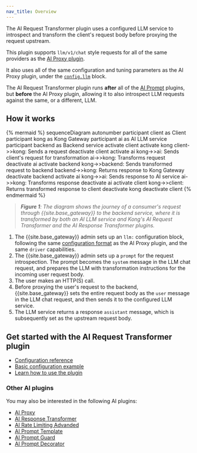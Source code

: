 ```yaml
---
nav_title: Overview
---
```


The AI Request Transformer plugin uses a configured LLM service to introspect and transform the client's request body before
proxying the request upstream.

This plugin supports `llm/v1/chat` style requests for all of the same providers as the [AI Proxy plugin](/hub/kong-inc/ai-proxy/).

It also uses all of the same configuration and tuning parameters as the AI Proxy plugin, under the [`config.llm`](/hub/kong-inc/ai-request-transformer/configuration/#config-llm) block.

The AI Request Transformer plugin runs **after** all of the [AI Prompt](/hub/?search=ai%2520prompt) plugins, but **before** the
AI Proxy plugin, allowing it to also introspect LLM requests against the same, or a different, LLM.

## How it works

<!--vale off-->
{% mermaid %}
sequenceDiagram
    autonumber
    participant client as Client
    participant kong as Kong Gateway
    participant ai as AI LLM service
    participant backend as Backend service
    activate client
    activate kong
    client->>kong: Sends a request
    deactivate client
    activate ai
    kong->>ai: Sends client's request for transformation
    ai->>kong: Transforms request
    deactivate ai
    activate backend
    kong->>backend: Sends transformed request to backend
    backend->>kong: Returns response to Kong Gateway
    deactivate backend
    activate ai
    kong->>ai: Sends response to AI service
    ai->>kong: Transforms response
    deactivate ai
    activate client
    kong->>client: Returns transformed response to client
    deactivate kong
    deactivate client
{% endmermaid %}
<!--vale on-->

> _**Figure 1**: The diagram shows the journey of a consumer's request through {{site.base_gateway}} to the 
backend service, where it is transformed by both an AI LLM service and Kong's AI Request Transformer and the AI Response Transformer plugins._

1. The {{site.base_gateway}} admin sets up an `llm:` configuration block, following the same 
[configuration format](/hub/kong-inc/ai-proxy/configuration/) as the AI Proxy plugin, 
and the same `driver` capabilities.
1. The {{site.base_gateway}} admin sets up a `prompt` for the request introspection. 
The prompt becomes the `system` message in the LLM chat request, and prepares the LLM with transformation
instructions for the incoming user request body.
1. The user makes an HTTP(S) call.
1. Before proxying the user's request to the backend, {{site.base_gateway}} sets the entire request body as the 
`user` message in the LLM chat request, and then sends it to the configured LLM service.
1. The LLM service returns a response `assistant` message, which is subsequently set as the upstream request body.

## Get started with the AI Request Transformer plugin

* [Configuration reference](/hub/kong-inc/ai-request-transformer/configuration/)
* [Basic configuration example](/hub/kong-inc/ai-request-transformer/how-to/basic-example/)
* [Learn how to use the plugin](/hub/kong-inc/ai-request-transformer/how-to/)

### Other AI plugins

You may also be interested in the following AI plugins:
* [AI Proxy](/hub/kong-inc/ai-proxy/)
* [AI Response Transformer](/hub/kong-inc/ai-response-transformer/)
* [AI Rate Limiting Advanded](/hub/kong-inc/ai-rate-limiting-advanced/)
* [AI Prompt Template](/hub/kong-inc/ai-prompt-template/)
* [AI Prompt Guard](/hub/kong-inc/ai-prompt-guard/)
* [AI Prompt Decorator](/hub/kong-inc/ai-prompt-decorator/)